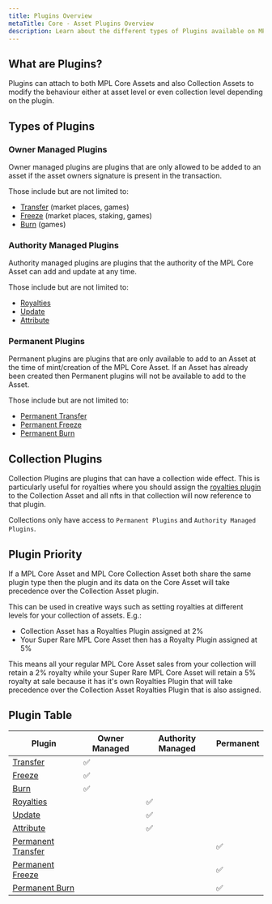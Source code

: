 ```yaml
---
title: Plugins Overview
metaTitle: Core - Asset Plugins Overview
description: Learn about the different types of Plugins available on MPL Core Assets
---
```


## What are Plugins?

Plugins can attach to both MPL Core Assets and also Collection Assets to modify the behaviour either at asset level or even collection level depending on the plugin.

## Types of Plugins

### Owner Managed Plugins

Owner managed plugins are plugins that are only allowed to be added to an asset if the asset owners signature is present in the transaction.

Those include but are not limited to:
- [Transfer](/core/plugins/transfer) (market places, games)
- [Freeze](/core/plugins/freeze) (market places, staking, games)
- [Burn](/core/plugins/burn) (games)

### Authority Managed Plugins

Authority managed plugins are plugins that the authority of the MPL Core Asset can add and update at any time.

Those include but are not limited to:

- [Royalties](/core/plugins/royalties)
- [Update](/core/plugins/update)
- [Attribute](/core/plugins/attribute)

### Permanent Plugins

Permanent plugins are plugins that are only available to add to an Asset at the time of mint/creation of the MPL Core Asset. If an Asset has already been created then Permanent plugins will not be available to add to the Asset.

Those include but are not limited to:
- [Permanent Transfer](/core/plugins/permenant-transfer)
- [Permanent Freeze](/core/plugins/permenant-freeze)
- [Permanent Burn](/core/plugins/permenant-burn)

## Collection Plugins

Collection Plugins are plugins that can have a collection wide effect. This is particularly useful for royalties where you should assign the [royalties plugin](/core/plugins/royalties) to the Collection Asset and all nfts in that collection will now reference to that plugin.

Collections only have access to `Permanent Plugins` and `Authority Managed Plugins`.

## Plugin Priority

If a MPL Core Asset and MPL Core Collection Asset both share the same plugin type then the plugin and its data on the Core Asset will take precedence over the Collection Asset plugin.

This can be used in creative ways such as setting royalties at different levels for your collection of assets. E.g.:

- Collection Asset has a Royalties Plugin assigned at 2%
- Your Super Rare MPL Core Asset then has a Royalty Plugin assigned at 5%

This means all your regular MPL Core Asset sales from your collection will retain a 2% royalty while your Super Rare MPL Core Asset will retain a 5% royalty at sale because it has it's own Royalties Plugin that will take precedence over the Collection Asset Royalties Plugin that is also assigned.

## Plugin Table

| Plugin                                                | Owner Managed | Authority Managed | Permanent |
| ----------------------------------------------------- | ------------- | ----------------- | --------- |
| [Transfer](/core/plugins/transfer)                    | ✅           |                   |           |
| [Freeze](/core/plugins/freeze)                        | ✅           |                   |           |
| [Burn](/core/plugins/burn)                            | ✅           |                   |           |
| [Royalties](/core/plugins/royalties)                  |               | ✅               |           |
| [Update](/core/plugins/update)                        |               | ✅               |           |
| [Attribute](core/plugins/attribute)                   |               | ✅               |           |
| [Permanent Transfer](core/plugins/permanent-transfer) |               |                   | ✅       |
| [Permanent Freeze](core/plugins/permanent-freeze)     |               |                   | ✅       |
| [Permanent Burn](core/plugins/permanent-burn)         |               |                   | ✅       |

